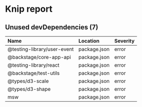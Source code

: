 # Knip report

## Unused devDependencies (7)

| Name                        | Location     | Severity |
| :-------------------------- | :----------- | :------- |
| @testing-library/user-event | package.json | error    |
| @backstage/core-app-api     | package.json | error    |
| @testing-library/react      | package.json | error    |
| @backstage/test-utils       | package.json | error    |
| @types/d3-scale             | package.json | error    |
| @types/d3-shape             | package.json | error    |
| msw                         | package.json | error    |
